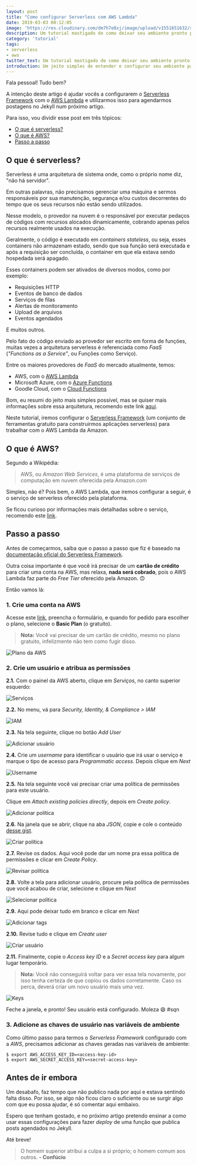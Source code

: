 ```yaml
---
layout: post
title: "Como configurar Serverless com AWS Lambda"
date: 2019-03-03 00:12:05
image: 'https://res.cloudinary.com/dm7h7e8xj/image/upload/v1551651632/serverless-aws-lambda_dsjjwy.png'
description: Um tutorial mastigado de como deixar seu ambiente pronto para usar o AWS Lambda com a toolkit Serverless.
category: 'tutorial'
tags:
- serverless
- aws
twitter_text: Um tutorial mastigado de como deixar seu ambiente pronto para usar o AWS Lambda com a toolkit Serverless.
introduction: Um jeito simples de entender e configurar seu ambiente para trabalhar com serverless e AWS.
---
```


Fala pessoal! Tudo bem?

A intenção deste artigo é ajudar vocês a configurarem o [Serverless Framework](https://serverless.com/) com o [AWS Lambda](https://aws.amazon.com/lambda/) e utilizarmos isso para agendarmos postagens no Jekyll num próximo artigo.

Para isso, vou dividir esse post em três tópicos:

- [O que é serverless?](#o-que-e-serverless)
- [O que é AWS?](#o-que-e-aws)
- [Passo a passo](#passo-a-passo)

## <a name="o-que-e-serverless"></a>O que é serverless?

Serverless é uma arquitetura de sistema onde, como o próprio nome diz, "não há servidor".

Em outras palavras, não precisamos gerenciar uma máquina e sermos responsáveis por sua manutenção, segurança e/ou custos decorrentes do tempo que os seus recursos não estão sendo utilizados.

Nesse modelo, o provedor na nuvem é o responsável por executar pedaços de códigos com recursos alocados dinamicamente, cobrando apenas pelos recursos realmente usados na execução.

Geralmente, o código é executado em *containers stateless*, ou seja, esses containers não armazenam estado, sendo que sua função será executada e após a requisição ser concluída, o container em que ela estava sendo hospedada será apagado.

Esses containers podem ser ativados de diversos modos, como por exemplo:

- Requisições HTTP
- Eventos de banco de dados
- Serviços de filas
- Alertas de monitoramento
- Upload de arquivos
- Eventos agendados

E muitos outros.

Pelo fato do código enviado ao provedor ser escrito em forma de funções, muitas vezes a arquitetura serverless é referenciada como *FaaS* (*"Functions as a Service"*, ou Funções como Serviço).

Entre os maiores provedores de *FaaS* do mercado atualmente, temos:

- AWS, com o [AWS Lambda](https://aws.amazon.com/lambda/)
- Microsoft Azure, com o [Azure Functions](https://azure.microsoft.com/en-us/services/functions/)
- Goodle Cloud, com o [Cloud Functions](https://cloud.google.com/functions/)

Bom, eu resumi do jeito mais simples possível, mas se quiser mais informações sobre essa arquitetura, recomendo este link [aqui](https://serverless-stack.com/chapters/pt/what-is-serverless.html).

Neste tutorial, iremos configurar o [Serverless Framework](https://serverless.com/) (um conjunto de ferramentas gratuito para construirmos aplicações serverless) para trabalhar com o AWS Lambda da Amazon.

## <a name="o-que-e-aws"></a>O que é AWS?

Segundo a Wikipédia:

> AWS, ou *Amazon Web Services*, é uma plataforma de serviços de computação em nuvem oferecida pela Amazon.com

Simples, não é? Pois bem, o AWS Lambda, que iremos configurar a seguir, é o serviço de serverless oferecido pela plataforma.

Se ficou curioso por informações mais detalhadas sobre o serviço, recomendo este [link](https://serverless-stack.com/chapters/pt/what-is-aws-lambda.html).

## <a name="passo-a-passo"></a>Passo a passo

Antes de começarmos, saiba que o passo a passo que fiz é baseado na [documentação oficial do Serverless Framework](https://serverless.com/framework/docs/providers/aws/guide/iam/).

Outra coisa importante é que você irá precisar de um **cartão de crédito** para criar uma conta na AWS, mas relaxa, **nada será cobrado**, pois o AWS Lambda faz parte do *Free Tier* oferecido pela Amazon. 🙃

Então vamos lá:

### 1. Crie uma conta na AWS

Acesse este [link](https://portal.aws.amazon.com/billing/signup#/start), preencha o formulário, e quando for pedido para escolher o plano, selecione o **Basic Plan** (o gratuito).

> **Nota:** Você vai precisar de um cartão de crédito, mesmo no plano gratuito, infelizmente não tem como fugir disso.

![Plano da AWS](https://res.cloudinary.com/dm7h7e8xj/image/upload/v1551639711/aws-sign-in_uggxtr.png)

### 2. Crie um usuário e atribua as permissões

**2.1.** Com o painel da AWS aberto, clique em *Serviços*, no canto superior esquerdo:

![Serviços](https://res.cloudinary.com/dm7h7e8xj/image/upload/v1551639712/services_am0tu0.png)

**2.2.** No menu, vá para *Security, Identity, & Compliance > IAM*

![IAM](https://res.cloudinary.com/dm7h7e8xj/image/upload/v1551639713/iam_viq3yv.png)

**2.3.** Na tela seguinte, clique no botão *Add User*

![Adicionar usuário](https://res.cloudinary.com/dm7h7e8xj/image/upload/v1551639710/add-user-1_bf6wod.png)

**2.4.** Crie um *username* para identificar o usuário que irá usar o serviço e marque o tipo de acesso para *Programmatic access*. Depois clique em *Next*

![Username](https://res.cloudinary.com/dm7h7e8xj/image/upload/v1551639711/add-user-2_qo9f72.png)

**2.5.** Na tela seguinte você vai precisar criar uma política de permissões para este usuário.

Clique em *Attach existing policies directly*, depois em *Create policy*.

![Adicionar política](https://res.cloudinary.com/dm7h7e8xj/image/upload/v1551639710/add-user-3_ezzemr.png)

**2.6.** Na janela que se abrir, clique na aba *JSON*, copie e cole o conteúdo [desse gist](https://gist.github.com/ServerlessBot/7618156b8671840a539f405dea2704c8).

![Criar política](https://res.cloudinary.com/dm7h7e8xj/image/upload/v1551639711/add-user-4_lqej8z.png)

**2.7.** Revise os dados. Aqui você pode dar um nome pra essa política de permissões e clicar em *Create Policy*.

![Revisar política](https://res.cloudinary.com/dm7h7e8xj/image/upload/v1551639710/add-user-5_is7qmp.png)

**2.8.** Volte a tela para adicionar usuário, procure pela política de permissões que você acabou de criar, selecione e clique em *Next*

![Selecionar política](https://res.cloudinary.com/dm7h7e8xj/image/upload/v1551639715/add-user-6_uimxbs.png)

**2.9.** Aqui pode deixar tudo em branco e clicar em *Next*

![Adicionar tags](https://res.cloudinary.com/dm7h7e8xj/image/upload/v1551639712/add-user-7_k9ktnb.png)

**2.10.** Revise tudo e clique em *Create user*

![Criar usuário](https://res.cloudinary.com/dm7h7e8xj/image/upload/v1551639711/add-user-8_zfuosm.png)

**2.11.** Finalmente, copie o *Access key ID* e a *Secret access key* para algum lugar temporário.

> **Nota:** Você não conseguirá voltar para ver essa tela novamente, por isso tenha certeza de que copiou os dados corretamente. Caso os perca, deverá criar um novo usuário mais uma vez.

![Keys](https://res.cloudinary.com/dm7h7e8xj/image/upload/v1551639713/add-user-9_dau6n7.png)

Feche a janela, e pronto! Seu usuário está configurado. Moleza 😄 #sqn

### 3. Adicione as chaves de usuário nas variáveis de ambiente

Como último passo para termos o *Serverless Framework* configurado com a *AWS*, precisamos adicionar as chaves geradas nas variáveis de ambiente:

```
$ export AWS_ACCESS_KEY_ID=<access-key-id>
$ export AWS_SECRET_ACCESS_KEY=<secret-access-key>
```

## Antes de ir embora

Um desabafo, faz tempo que não publico nada por aqui e estava sentindo falta disso. Por isso, se algo não ficou claro o suficiente ou se surgir algo com que eu possa ajudar, é só comentar aqui embaixo.

Espero que tenham gostado, e no próximo artigo pretendo ensinar a como usar essas configurações para fazer *deploy* de uma função que publica posts agendados no Jekyll.

Até breve!

> O homem superior atribui a culpa a si próprio; o homem comum aos outros. **- Confúcio**














